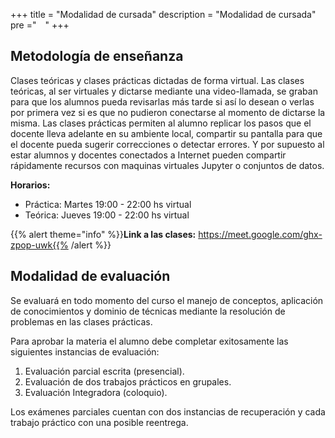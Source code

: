 +++
title = "Modalidad de cursada"
description = "Modalidad de cursada"
pre ="<i class='fa fa-info-circle' style='vertical-align:middle;margin:0px 5px'></i> "
+++

## Metodología de enseñanza

Clases teóricas y clases prácticas dictadas de forma virtual.
Las clases teóricas, al ser virtuales y dictarse mediante una video-llamada, se graban para que los
alumnos pueda revisarlas más tarde si así lo desean o verlas por primera vez si es que no pudieron
conectarse al momento de dictarse la misma.
Las clases prácticas permiten al alumno replicar los pasos que el docente lleva adelante en su
ambiente local, compartir su pantalla para que el docente pueda sugerir correcciones o detectar
errores. Y por supuesto al estar alumnos y docentes conectados a Internet pueden compartir
rápidamente recursos con maquinas virtuales Jupyter o conjuntos de datos.

**Horarios:**

* Práctica: Martes 19:00 - 22:00 hs virtual
* Teórica: Jueves 19:00 - 22:00 hs virtual

{{% alert theme="info" %}}**Link a las clases:** https://meet.google.com/ghx-zpop-uwk{{% /alert %}}


## Modalidad de evaluación

Se evaluará en todo momento del curso el manejo de conceptos, aplicación de conocimientos
y dominio de técnicas mediante la resolución de problemas en las clases prácticas.

Para aprobar la materia el alumno debe completar exitosamente las siguientes instancias de
evaluación:
1. Evaluación parcial escrita (presencial).
2. Evaluación de dos trabajos prácticos en grupales.
3. Evaluación Integradora (coloquio).

Los exámenes parciales cuentan con dos instancias de recuperación y cada trabajo práctico
con una posible reentrega.
